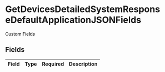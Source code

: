 # GetDevicesDetailedSystemResponseDefaultApplicationJSONFields

Custom Fields


## Fields

| Field       | Type        | Required    | Description |
| ----------- | ----------- | ----------- | ----------- |